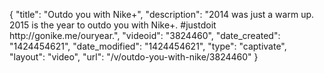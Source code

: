 {
    "title": "Outdo you with Nike+",
    "description": "2014 was just a warm up. 2015 is the year to outdo you with Nike+. #justdoit http:\/\/gonike.me\/ouryear.",
    "videoid": "3824460",
    "date_created": "1424454621",
    "date_modified": "1424454621",
    "type": "captivate",
    "layout": "video",
    "url": "\/v\/outdo-you-with-nike\/3824460"
}